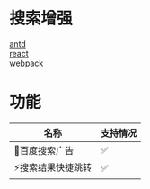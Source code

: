 # 搜索增强
[antd](https://github.com/ant-design/ant-design)  
[react](https://github.com/facebook/react)  
[webpack](https://github.com/webpack/webpack)
# 功能

| 名称         | 支持情况 |      
|------------|------|
| 🚫百度搜索广告   | ✅    |
| ⚡️搜索结果快捷跳转 | ✅    |